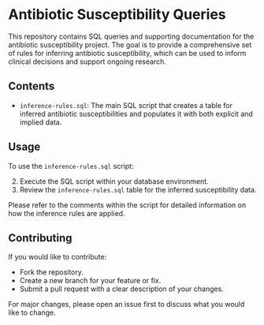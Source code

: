 # Antibiotic Susceptibility Queries

This repository contains SQL queries and supporting documentation for the antibiotic susceptibility project. 
The goal is to provide a comprehensive set of rules for inferring antibiotic susceptibility, which can be used to inform clinical decisions and support ongoing research.

## Contents

- `inference-rules.sql`: The main SQL script that creates a table for inferred antibiotic susceptibilities and populates it with both explicit and implied data.


## Usage

To use the `inference-rules.sql` script:

2. Execute the SQL script within your database environment.
3. Review the `inference-rules.sql` table for the inferred susceptibility data.

Please refer to the comments within the script for detailed information on how the inference rules are applied.

## Contributing

If you would like to contribute:

- Fork the repository.
- Create a new branch for your feature or fix.
- Submit a pull request with a clear description of your changes.

For major changes, please open an issue first to discuss what you would like to change.


